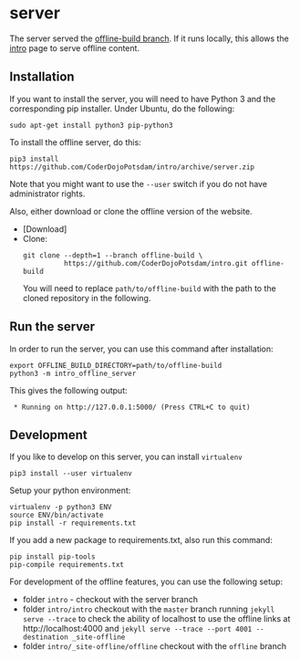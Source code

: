 server
======

The server served the [offline-build branch][offline-build].
If it runs locally, this allows the [intro] page to serve offline content.

[offline-build]: https://github.com/CoderDojoPotsdam/intro/tree/offline-build
[intro]: https://coderdojopotsdam.github.io/intro/

Installation
------------

If you want to install the server, you will need to have Python 3 and the
corresponding pip installer.
Under Ubuntu, do the following:

    sudo apt-get install python3 pip-python3

To install the offline server, do this:

    pip3 install https://github.com/CoderDojoPotsdam/intro/archive/server.zip

Note that you might want to use the `--user` switch if you do not have
administrator rights.

Also, either download or clone the offline version of the website.

- [Download]
- Clone:
  ```shell
  git clone --depth=1 --branch offline-build \
            https://github.com/CoderDojoPotsdam/intro.git offline-build
  ```
  You will need to replace `path/to/offline-build` with the
  path to the cloned repository in the following.

Run the server
--------------

In order to run the server, you can use this command after installation:

    export OFFLINE_BUILD_DIRECTORY=path/to/offline-build
    python3 -m intro_offline_server

This gives the following output:

```
 * Running on http://127.0.0.1:5000/ (Press CTRL+C to quit)
```

Development
-----------

If you like to develop on this server, you can install `virtualenv`

    pip3 install --user virtualenv

Setup your python environment:

    virtualenv -p python3 ENV
    source ENV/bin/activate
    pip install -r requirements.txt

If you add a new package to requirements.txt, also run this command:

    pip install pip-tools
    pip-compile requirements.txt

For development of the offline features, you can use the following setup:

- folder `intro` - checkout with the server branch
- folder `intro/intro` checkout with the `master` branch running
  `jekyll serve --trace` to check the ability of localhost to use the
  offline links at http://localhost:4000 and
  `jekyll serve --trace --port 4001 --destination _site-offline`
- folder `intro/_site-offline/offline` checkout with the `offline` branch
